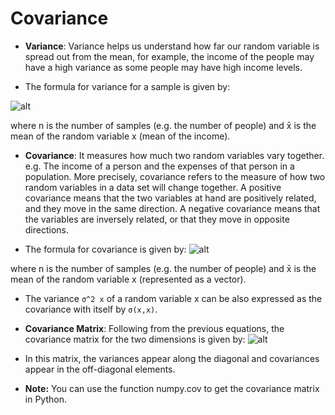 # Covariance

- **Variance**: Variance helps us understand how far our random variable is spread out from the mean, for example, the income of the people may have a high variance as some people may have high income levels.

- The formula for variance for a sample is given by:

![alt](https://olympus.mygreatlearning.com/courses/74508/files/4905869/preview?verifier=i6ehQGBRq3kor5kS5ht8GWcFlgslnOqowXDH1Cpi)

where n is the number of samples (e.g. the number of people) and x̄ is the mean of the random variable x (mean of the income).

- **Covariance**: It measures how much two random variables vary together. e.g. The income of a person and the expenses of that person in a population. More precisely, covariance refers to the measure of how two random variables in a data set will change together. A positive covariance means that the two variables at hand are positively related, and they move in the same direction. A negative covariance means that the variables are inversely related, or that they move in opposite directions.

- The formula for covariance is given by:
  ![alt](https://olympus.mygreatlearning.com/courses/74508/files/4905870/preview?verifier=6adZ3xAg8YcxqrGqacC7rEf9Q2Yf33oGJjbhp8v9)

where n is the number of samples (e.g. the number of people) and x̄ is the mean of the random variable x (represented as a vector). 

- The variance `σ^2 x` of a random variable x can be also expressed as the covariance with itself by `σ(x,x)`.

- __Covariance Matrix__: Following from the previous equations, the covariance matrix for the two dimensions is given by:
![alt](https://olympus.mygreatlearning.com/courses/74508/files/4905871/preview?verifier=cnuNnOYRrXBxu6sWWAR24kMcsSMoOaFtbrrDmbTD)
- In this matrix, the variances appear along the diagonal and covariances appear in the off-diagonal elements.

- __Note:__ You can use the function numpy.cov to get the covariance matrix in Python.